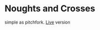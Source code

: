 Noughts and Crosses
===============
simple as pitchfork.
[Live](http://andrewgrachov.github.io/noughtsNcrosses/) version
